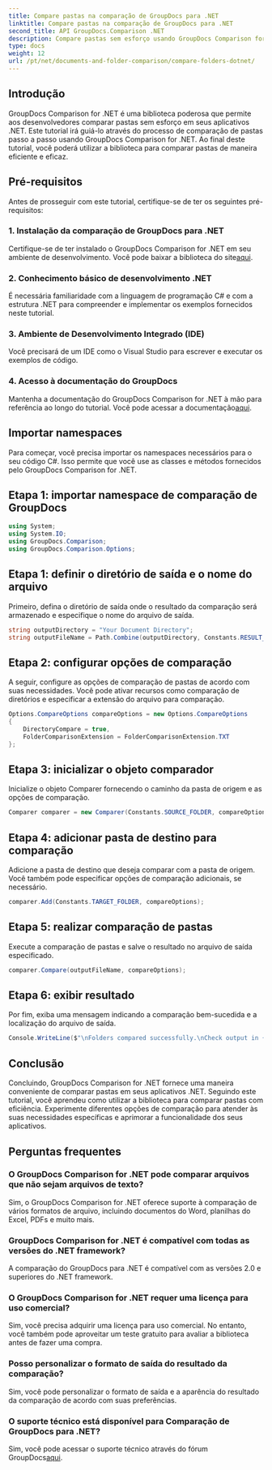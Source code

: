 ```yaml
---
title: Compare pastas na comparação de GroupDocs para .NET
linktitle: Compare pastas na comparação de GroupDocs para .NET
second_title: API GroupDocs.Comparison .NET
description: Compare pastas sem esforço usando GroupDocs Comparison for .NET. Siga nosso passo a passo para uma comparação eficiente de pastas. Aprimore seus aplicativos .NET.
type: docs
weight: 12
url: /pt/net/documents-and-folder-comparison/compare-folders-dotnet/
---
```

## Introdução
GroupDocs Comparison for .NET é uma biblioteca poderosa que permite aos desenvolvedores comparar pastas sem esforço em seus aplicativos .NET. Este tutorial irá guiá-lo através do processo de comparação de pastas passo a passo usando GroupDocs Comparison for .NET. Ao final deste tutorial, você poderá utilizar a biblioteca para comparar pastas de maneira eficiente e eficaz.
## Pré-requisitos
Antes de prosseguir com este tutorial, certifique-se de ter os seguintes pré-requisitos:
### 1. Instalação da comparação de GroupDocs para .NET
 Certifique-se de ter instalado o GroupDocs Comparison for .NET em seu ambiente de desenvolvimento. Você pode baixar a biblioteca do site[aqui](https://releases.groupdocs.com/comparison/net/).
### 2. Conhecimento básico de desenvolvimento .NET
É necessária familiaridade com a linguagem de programação C# e com a estrutura .NET para compreender e implementar os exemplos fornecidos neste tutorial.
### 3. Ambiente de Desenvolvimento Integrado (IDE)
Você precisará de um IDE como o Visual Studio para escrever e executar os exemplos de código.
### 4. Acesso à documentação do GroupDocs
Mantenha a documentação do GroupDocs Comparison for .NET à mão para referência ao longo do tutorial. Você pode acessar a documentação[aqui](https://reference.groupdocs.com/comparison/net/).

## Importar namespaces
Para começar, você precisa importar os namespaces necessários para o seu código C#. Isso permite que você use as classes e métodos fornecidos pelo GroupDocs Comparison for .NET.
## Etapa 1: importar namespace de comparação de GroupDocs
```csharp
using System;
using System.IO;
using GroupDocs.Comparison;
using GroupDocs.Comparison.Options;
```

## Etapa 1: definir o diretório de saída e o nome do arquivo
Primeiro, defina o diretório de saída onde o resultado da comparação será armazenado e especifique o nome do arquivo de saída.
```csharp
string outputDirectory = "Your Document Directory";
string outputFileName = Path.Combine(outputDirectory, Constants.RESULT_FOLDER);
```
## Etapa 2: configurar opções de comparação
A seguir, configure as opções de comparação de pastas de acordo com suas necessidades. Você pode ativar recursos como comparação de diretórios e especificar a extensão do arquivo para comparação.
```csharp
Options.CompareOptions compareOptions = new Options.CompareOptions
{
    DirectoryCompare = true,
    FolderComparisonExtension = FolderComparisonExtension.TXT
};
```
## Etapa 3: inicializar o objeto comparador
Inicialize o objeto Comparer fornecendo o caminho da pasta de origem e as opções de comparação.
```csharp
Comparer comparer = new Comparer(Constants.SOURCE_FOLDER, compareOptions);
```
## Etapa 4: adicionar pasta de destino para comparação
Adicione a pasta de destino que deseja comparar com a pasta de origem. Você também pode especificar opções de comparação adicionais, se necessário.
```csharp
comparer.Add(Constants.TARGET_FOLDER, compareOptions);
```
## Etapa 5: realizar comparação de pastas
Execute a comparação de pastas e salve o resultado no arquivo de saída especificado.
```csharp
comparer.Compare(outputFileName, compareOptions);
```
## Etapa 6: exibir resultado
Por fim, exiba uma mensagem indicando a comparação bem-sucedida e a localização do arquivo de saída.
```csharp
Console.WriteLine($"\nFolders compared successfully.\nCheck output in {Directory.GetCurrentDirectory()}.");
```

## Conclusão
Concluindo, GroupDocs Comparison for .NET fornece uma maneira conveniente de comparar pastas em seus aplicativos .NET. Seguindo este tutorial, você aprendeu como utilizar a biblioteca para comparar pastas com eficiência. Experimente diferentes opções de comparação para atender às suas necessidades específicas e aprimorar a funcionalidade dos seus aplicativos.
## Perguntas frequentes
### O GroupDocs Comparison for .NET pode comparar arquivos que não sejam arquivos de texto?
Sim, o GroupDocs Comparison for .NET oferece suporte à comparação de vários formatos de arquivo, incluindo documentos do Word, planilhas do Excel, PDFs e muito mais.
### GroupDocs Comparison for .NET é compatível com todas as versões do .NET framework?
A comparação do GroupDocs para .NET é compatível com as versões 2.0 e superiores do .NET framework.
### O GroupDocs Comparison for .NET requer uma licença para uso comercial?
Sim, você precisa adquirir uma licença para uso comercial. No entanto, você também pode aproveitar um teste gratuito para avaliar a biblioteca antes de fazer uma compra.
### Posso personalizar o formato de saída do resultado da comparação?
Sim, você pode personalizar o formato de saída e a aparência do resultado da comparação de acordo com suas preferências.
### O suporte técnico está disponível para Comparação de GroupDocs para .NET?
 Sim, você pode acessar o suporte técnico através do fórum GroupDocs[aqui](https://forum.groupdocs.com/c/comparison/12).